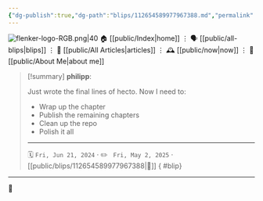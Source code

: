 ```yaml
---
{"dg-publish":true,"dg-path":"blips/112654589977967388.md","permalink":"/blips/112654589977967388/","title":"philipp on mastodon @ 2024-06-21"}
---
```



<div class="transclusion internal-embed is-loaded"><div class="markdown-embed">




![flenker-logo-RGB.png|40](/img/user/attachments/flenker-logo-RGB.png)
🏠 [[public/Index\|home]]  ⋮ 🗣️ [[public/all-blips\|blips]] ⋮  📝 [[public/All Articles\|articles]]  ⋮ 🕰️ [[public/now\|now]] ⋮ 🪪 [[public/About Me\|about me]]


</div></div>


> [!summary] **philipp**:
>
> Just wrote the final lines of hecto. Now I need to:
> - Wrap up the chapter
> - Publish the remaining chapters
> - Clean up the repo
> - Polish it all
> - - -
>
> 🗓️ <code>Fri, Jun 21, 2024</code>  · ✏️ <code> Fri, May 2, 2025</code>  · [[public/blips/112654589977967388\|🔗]]
{ #blip}


- - -

 👾
